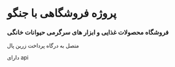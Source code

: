 # پروژه فروشگاهی با جنگو
<h3>فروشگاه محصولات غذایی و ابزار های سرگرمی حیوانات خانگی</h3>
<p>متصل به درگاه پرداخت زرین پال</p>
<p>دارای api</p>
